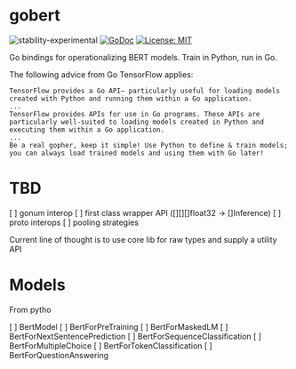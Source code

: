 # gobert
![stability-experimental](https://img.shields.io/badge/stability-experimental-orange.svg)
[![GoDoc](https://godoc.org/github.com/buckhx/gobert?status.svg)](https://godoc.org/github.com/buckhx/gobert)
[![License: MIT](https://img.shields.io/badge/License-MIT-yellow.svg)](https://opensource.org/licenses/MIT)

Go bindings for operationalizing BERT models. Train in Python, run in Go.

The following advice from Go TensorFlow applies:
```
TensorFlow provides a Go API— particularly useful for loading models created with Python and running them within a Go application.
...
TensorFlow provides APIs for use in Go programs. These APIs are particularly well-suited to loading models created in Python and executing them within a Go application.
...
Be a real gopher, keep it simple! Use Python to define & train models; you can always load trained models and using them with Go later!
```

# TBD
[ ] gonum interop
[ ] first class wrapper API ([][][]float32 -> []Inference)
[ ] proto interops
[ ] pooling strategies

Current line of thought is to use core lib for raw types and supply a utility API

# Models

From pytho

[ ] BertModel
[ ] BertForPreTraining
[ ] BertForMaskedLM
[ ] BertForNextSentencePrediction
[ ] BertForSequenceClassification
[ ] BertForMultipleChoice
[ ] BertForTokenClassification
[ ] BertForQuestionAnswering
